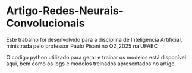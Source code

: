# Artigo-Redes-Neurais-Convolucionais
Este trabalho foi desenvolvido para a disciplina de Inteligência Artificial, ministrada pelo professor Paulo Pisani no Q2_2025 na UFABC

O codigo python utilizado para gerar e trainar os modelos está disponível aqui, bem como os logs e modelos treinados apresentados no artigo.
